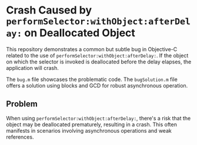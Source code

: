 # Crash Caused by `performSelector:withObject:afterDelay:` on Deallocated Object

This repository demonstrates a common but subtle bug in Objective-C related to the use of `performSelector:withObject:afterDelay:`.  If the object on which the selector is invoked is deallocated before the delay elapses, the application will crash.

The `bug.m` file showcases the problematic code. The `bugSolution.m` file offers a solution using blocks and GCD for robust asynchronous operation.

## Problem

When using `performSelector:withObject:afterDelay:`, there's a risk that the object may be deallocated prematurely, resulting in a crash. This often manifests in scenarios involving asynchronous operations and weak references.